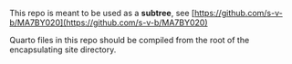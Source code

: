 This repo is meant to be used as a **subtree**, see [https://github.com/s-v-b/MA7BY020](https://github.com/s-v-b/MA7BY020)

Quarto files in this repo should be compiled from the root of the encapsulating site directory. 

